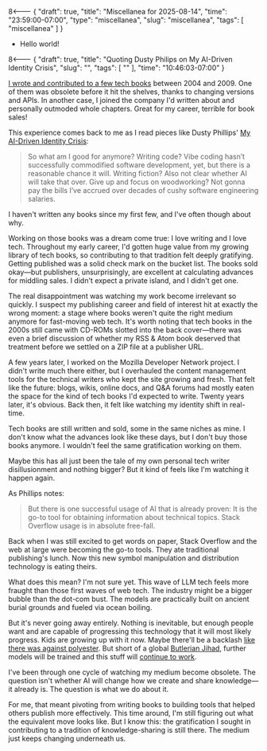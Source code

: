 8<--- { "draft": true, "title": "Miscellanea for 2025-08-14", "time": "23:59:00-07:00", "type": "miscellanea", "slug": "miscellanea", "tags": [ "miscellanea" ] }

- Hello world!

8<--- { "draft": true, "title": "Quoting Dusty Philips on My AI-Driven Identity Crisis", "slug": "", "tags": [ "" ], "time": "10:46:03-07:00" }

[I wrote and contributed to a few tech books](https://www.amazon.com/stores/Leslie-M.-Orchard/author/B001JS692K) between 2004 and 2009. One of them was obsolete before it hit the shelves, thanks to changing versions and APIs. In another case, I joined the company I'd written about and personally outmoded whole chapters. Great for my career, terrible for book sales!

This experience comes back to me as I read pieces like Dusty Phillips' [My AI-Driven Identity Crisis](https://dusty.phillips.codes/2025/06/08/my-ai-driven-identity-crisis/):

> So what am I good for anymore? Writing code? Vibe coding hasn’t successfully commodified software development, yet, but there is a reasonable chance it will. Writing fiction? Also not clear whether AI will take that over. Give up and focus on woodworking? Not gonna pay the bills I’ve accrued over decades of cushy software engineering salaries.

I haven't written any books since my first few, and I've often though about why.

Working on those books was a dream come true: I love writing and I love tech. Throughout my early career, I'd gotten huge value from my growing library of tech books, so contributing to that tradition felt deeply gratifying. Getting published was a solid check mark on the bucket list. The books sold okay—but publishers, unsurprisingly, are excellent at calculating advances for middling sales. I didn't expect a private island, and I didn't get one.

The real disappointment was watching my work become irrelevant so quickly. I suspect my publishing career and field of interest hit at exactly the wrong moment: a stage where books weren't quite the right medium anymore for fast-moving web tech. It's worth noting that tech books in the 2000s still came with CD-ROMs slotted into the back cover—there was even a brief discussion of whether my RSS & Atom book deserved that treatment before we settled on a ZIP file at a publisher URL.

A few years later, I worked on the Mozilla Developer Network project. I didn't write much there either, but I overhauled the content management tools for the technical writers who kept the site growing and fresh. That felt like the future: blogs, wikis, online docs, and Q&A forums had mostly eaten the space for the kind of tech books I'd expected to write. Twenty years later, it's obvious. Back then, it felt like watching my identity shift in real-time.

Tech books are still written and sold, some in the same niches as mine. I don't know what the advances look like these days, but I don't buy those books anymore. I wouldn't feel the same gratification working on them.

Maybe this has all just been the tale of my own personal tech writer disillusionment and nothing bigger? But it kind of feels like I'm watching it happen again.

As Phillips notes:

> But there is one successful usage of AI that is already proven: It is the go-to tool for obtaining information about technical topics. Stack Overflow usage is in absolute free-fall.

Back when I was still excited to get words on paper, Stack Overflow and the web at large were becoming the go-to tools. They ate traditional publishing's lunch. Now this new symbol manipulation and distribution technology is eating theirs.

What does this mean? I'm not sure yet. This wave of LLM tech feels more fraught than those first waves of web tech. The industry might be a bigger bubble than the dot-com bust. The models are practically built on ancient burial grounds and fueled via ocean boiling.

But it's never going away entirely. Nothing is inevitable, but enough people want and are capable of progressing this technology that it will most likely progress. Kids are growing up with it now. Maybe there'll be a backlash [like there was against polyester](https://blog.lmorchard.com/2025/06/02/genai-polyester/). But short of a global [Butlerian Jihad](https://dune.fandom.com/wiki/Butlerian_Jihad), further models will be trained and this stuff will [continue to work](https://blog.lmorchard.com/2025/06/02/the-bomb-still-works/).

I've been through one cycle of watching my medium become obsolete. The question isn't whether AI will change how we create and share knowledge—it already is. The question is what we do about it.

For me, that meant pivoting from writing books to building tools that helped others publish more effectively. This time around, I'm still figuring out what the equivalent move looks like. But I know this: the gratification I sought in contributing to a tradition of knowledge-sharing is still there. The medium just keeps changing underneath us.
